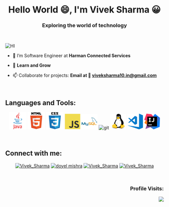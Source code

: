 <h1 align="center">Hello World 😄, I'm Vivek Sharma 😀</h1>
<h3 align="center"> Exploring the world of technology</h3>
<br>

![HI](https://user-images.githubusercontent.com/84865211/133631704-6071b816-502f-41bc-8bac-65246aa07962.jpeg)



- 🔭 I’m Software Engineer at **Harman Connected Services**

- 🥇 **Learn and Grow**

- 📫 Collaborate for projects: **Email at 🎁 viveksharma10.in@gmail.com**

<br>

## Languages and Tools:
<p align="center">


<img src="https://raw.githubusercontent.com/devicons/devicon/master/icons/java/java-original-wordmark.svg" alt="java" width="55" height="55" />
<img src="https://raw.githubusercontent.com/devicons/devicon/master/icons/html5/html5-original-wordmark.svg" alt="html5" width="55" height="55"/> 
<img src="https://raw.githubusercontent.com/devicons/devicon/master/icons/css3/css3-original-wordmark.svg" alt="css3" width="55" height="55"/> 
<img src="https://raw.githubusercontent.com/devicons/devicon/master/icons/javascript/javascript-original.svg" alt="javascript" width="50" height="50" />
<img src="https://raw.githubusercontent.com/devicons/devicon/master/icons/mysql/mysql-original-wordmark.svg" alt="mysql" width="50" height="50" />
<img src="https://www.vectorlogo.zone/logos/git-scm/git-scm-icon.svg" alt="git" width="50" height="50"/>
<img src="https://raw.githubusercontent.com/devicons/devicon/master/icons/linux/linux-original.svg" alt="linux" width="50" height="50"/>
<img src="https://github.com/vaibhavmittal2000/QwikLabs/blob/main/assets/vscode.png" alt="VScode" width="50" height="50" />
<img src="https://github.com/vaibhavmittal2000/QwikLabs/blob/main/assets/intellij-idea.svg" alt="IntellijIdea" width="50" height="50" /></p>
  
</p>

<!-- ## Github Summary

<p align="left"><img src="https://github-readme-stats.vercel.app/api?username=VivekSharma1007&show_icons=true&theme=gotham&count_private=true" alt="Akhilesh Garg | Stats"></p>
<p align="left"><img src="https://github-readme-streak-stats.herokuapp.com/?user=VivekSharma1007&&theme=gotham" alt="Akhilesh Garf | Streaks"></p>
<p align="left"><img src="https://github-readme-stats.vercel.app/api/top-langs/?username=VivekSharma1007&theme=gotham" alt="Akhilesh Garg | Most used Programming languages"></p> -->

<br>

<!-- <h3 align="left">Connect with me:</h3> -->
## Connect with me: 
<p align="center">
<a href="https://www.linkedin.com/in/vivek-sharma10/" target="blank"><img align="center" src="https://raw.githubusercontent.com/rahuldkjain/github-profile-readme-generator/master/src/images/icons/Social/linked-in-alt.svg" alt="Vivek_Sharma" height="35" width="35" /></a>
<a href="https://leetcode.com/Vivek_Sharma10/" target="blank"><img align="center" src="https://raw.githubusercontent.com/rahuldkjain/github-profile-readme-generator/master/src/images/icons/Social/leet-code.svg" alt="doyel mishra" height="35" width="35" /></a>
<a href="https://www.hackerrank.com/viveksharma10_in" target="blank"><img align="center" src="https://raw.githubusercontent.com/rahuldkjain/github-profile-readme-generator/master/src/images/icons/Social/hackerrank.svg" alt="Vivek_Sharma" height="35" width="35" /></a>
<a href="https://instagram.com/vivek_sharma0710?utm_medium=copy_link" target="blank"><img align="center" src="https://raw.githubusercontent.com/rahuldkjain/github-profile-readme-generator/master/src/images/icons/Social/instagram.svg" alt="Vivek_Sharma" height="35" width="35" /></a>
</p>

<br>

<!-- <h2 align = "right">  Profile Visits: </h2> -->
<h3 align=" right"> Profile Visits:</h3>
<img align = "right" src='https://profile-counter.glitch.me/VivekSharma1007/count.svg' width='auto'>


